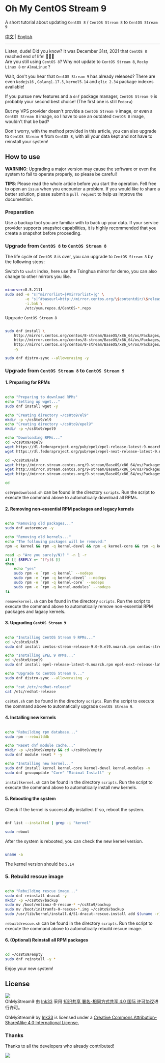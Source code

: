 # Oh My CentOS Stream 9

A short tutorial about updating `CentOS 8` / `CentOS Stream 8` to `CentOS Stream 9`

[中文](README.md) | [English](README_EN.md)

---

Listen, dude! Did you know? It was December 31st, 2021 that `CentOS 8` reached end of life!  🎉🎉🎉  
Are you still using `CentOS 8`? Why not update to `CentOS Stream 8`, `Rocky Linux 8` or `AlmaLinux` ?

Wait, don't you hear that `CentOS Stream 9` has already released? There are even `Nodejs16` , `Golang1.17.5`, `kernel5.14` and `glic 2.34` package indexes available!

If you pursue new features and a `dnf` package manager, `CentOS Stream 9` is probably your second best choice! (The first one is still `Fedora`)

But my VPS provider doesn't provide a `CentOS Stream 9` image, or even a `CentOS Stream 8` image, so I have to use an outdated `CentOS 8` image, wouldn't that be bad?

Don't worry, with the method provided in this article, you can also upgrade to `CentOS Stream 9` from `CentOS 8`, with all your data kept and not have to reinstall your system!

## How to use

**WARNING**: Upgrading a major version may cause the software or even the system to fail to operate properly, so please be careful! 

**TIPS**: Please read the whole article before you start the operation. Fell free to open an `issue` when you encounter a problem. If you would like to share a better solution, please submit a `pull request` to help us improve the documention.

### Preparation

Use a backup tool you are familiar with to back up your data. If your service provider supports snapshot capabilities, it is highly recommended that you create a snapshot before proceeding.

### Upgrade from `CentOS 8` to `CentOS Stream 8`

The life cycle of `CentOS 8` is over, you can upgrade to `CentOS Stream 8` by the following steps:

Switch to `vault` index, here use the Tsinghua mirror for demo, you can also change to other mirrors you like.

``` sh

minorver=8.5.2111
sudo sed -e "s|^mirrorlist=|#mirrorlist=|g" \
         -e "s|^#baseurl=http://mirror.centos.org/\$contentdir/\$releasever|baseurl=https://mirrors.tuna.tsinghua.edu.cn/centos-vault/$minorver|g" \
         -i.bak \
         /etc/yum.repos.d/CentOS-*.repo

```

Upgrade `CentOS Stream 8`

``` sh

sudo dnf install \
    http://mirror.centos.org/centos/8-stream/BaseOS/x86_64/os/Packages/centos-stream-repos-8-4.el8.noarch.rpm \
    http://mirror.centos.org/centos/8-stream/BaseOS/x86_64/os/Packages/centos-stream-release-8.6-1.el8.noarch.rpm \
    http://mirror.centos.org/centos/8-stream/BaseOS/x86_64/os/Packages/centos-gpg-keys-8-4.el8.noarch.rpm \
    -y

sudo dnf distro-sync --allowerasing -y

```

### Upgrade from `CentOS Stream 8` to `CentOS Stream 9`

#### 1. Preparing for RPMs

``` sh

echo "Preparing to download RPMs"
echo "Setting up wget..."
sudo dnf install wget -y

echo "Creating directory ~/cs8to9/el9"
mkdir -p ~/cs8to9/el9
echo "Creating directory ~/cs8to9/epel9"
mkdir -p ~/cs8to9/epel9

echo "Downloading RPMs..."
cd ~/cs8to9/epel9
wget https://dl.fedoraproject.org/pub/epel/epel-release-latest-9.noarch.rpm
wget https://dl.fedoraproject.org/pub/epel/epel-next-release-latest-9.noarch.rpm

cd ~/cs8to9/el9
wget http://mirror.stream.centos.org/9-stream/BaseOS/x86_64/os/Packages/centos-stream-release-9.0-9.el9.noarch.rpm
wget http://mirror.stream.centos.org/9-stream/BaseOS/x86_64/os/Packages/centos-stream-repos-9.0-9.el9.noarch.rpm
wget http://mirror.stream.centos.org/9-stream/BaseOS/x86_64/os/Packages/centos-gpg-keys-9.0-9.el9.noarch.rpm

cd 

``` 

`cs9rpmdownload.sh` can be found in the directory `scripts`. Run the script to execute the command above to automatically download all RPMs.

#### 2. Removing non-essential RPM packages and legacy kernels

``` sh

echo "Removing old packages..."
sudo dnf autoremove -y

echo "Removing old kernels..."
echo "The following packages will be removed:"
rpm -q kernel && rpm -q kernel-devel && rpm -q kernel-core && rpm -q kernel-modules

read -p "Are you sure(y/N)? " -n 1 -r
if [[ $REPLY =~ ^[Yy]$ ]]
then
    echo "yes"
    sudo rpm -e `rpm -q kernel` --nodeps
    sudo rpm -e `rpm -q kernel-devel` --nodeps
    sudo rpm -e `rpm -q kernel-core` --nodeps
    sudo rpm -e `rpm -q kernel-modules` --nodeps
fi

```

`removekernel.sh` can be found in the directory `scripts`. Run the script to execute the command above to automatically remove non-essential RPM packages and lagacy kernels.

#### 3. Upgrading `CentOS Stream 9`

``` sh 

echo "Installing CentOS Stream 9 RPMs..."
cd ~/cs8to9/el9
sudo dnf install centos-stream-release-9.0-9.el9.noarch.rpm centos-stream-repos-9.0-9.el9.noarch.rpm centos-gpg-keys-9.0-9.el9.noarch.rpm -y

echo "Installing EPEL 9 RPMs..."
cd ~/cs8to9/epel9
sudo dnf install epel-release-latest-9.noarch.rpm epel-next-release-latest-9.noarch.rpm -y

echo "Upgrade to CentOS Stream 9..." 
sudo dnf distro-sync --allowerasing -y

echo "cat /etc/redhat-release"
cat /etc/redhat-release

``` 

`cs8to9.sh` can be found in the directory `scripts`. Run the script to execute the command above to automatically upgrade `CentOS Stream 9`.

#### 4. Installing new kernels

``` sh

echo "Rebuilding rpm database..."
sudo rpm --rebuilddb

echo "Reset dnf module cache..."
mkdir -p ~/cs8to9/empty && cd ~/cs8to9/empty
sudo dnf module reset * -y

echo "Installing new kernel..."
sudo dnf install kernel kernel-core kernel-devel kernel-modules -y
sudo dnf groupupdate "Core" "Minimal Install" -y

```

`installkernel.sh` can be found in the directory `scripts`. Run the script to execute the command above to automatically install new kernels.

#### 5. Rebooting the system

Check if the kernel is successfully installed. If so, reboot the system.

``` sh

dnf list --installed | grep -i "kernel"

sudo reboot

```

After the system is rebooted, you can check the new kernel version.


``` sh

uname -a

```

The kernel version should be `5.14`

### 5. Rebuild rescue image

``` sh

echo "Rebuilding rescue image..."
sudo dnf reinstall dracut -y
mkdir -p ~/cs8to9/backup
sudo mv /boot/vmlinuz-0-rescue-* ~/cs8to9/backup
sudo mv /boot/initramfs-0-rescue-*.img ~/cs8to9/backup
sudo /usr/lib/kernel/install.d/51-dracut-rescue.install add $(uname -r) "" /lib/modules/$(uname -r)/vmlinuz

```

`rebuildrescue.sh` can be found in the directory `scripts`. Run the script to execute the command above to automatically rebuild rescue image.

#### 6. (Optional) Reinstall all RPM packages

``` sh

cd ~/cs8to9/empty
sudo dnf reinstall -y *

```

Enjoy your new system!

## License

[![](https://i.creativecommons.org/l/by-sa/4.0/88x31.png)](http://creativecommons.org/licenses/by-sa/4.0/)  
OhMyStream9 由 [Ink33](https://github.com/Ink-33) 采用 [知识共享 署名-相同方式共享 4.0 国际 许可协议](http://creativecommons.org/licenses/by-sa/4.0/)进行许可。  

OhMyStream9 by [Ink33](https://github.com/Ink-33) is licensed under a [Creative Commons Attribution-ShareAlike 4.0 International License.](http://creativecommons.org/licenses/by-sa/4.0/)

### Thanks

Thanks to all the developers who already contributed!

<a href="https://github.com/nonebot/nonebot2/graphs/contributors">
<a href="https://github.com/Ink-33/OhMyStream9/graphs/contributors">
  <img src="https://contrib.rocks/image?repo=Ink-33/OhMyStream9" />
</a>